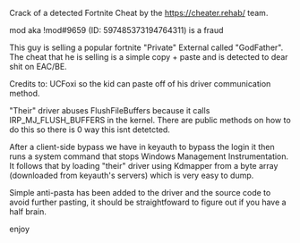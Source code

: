 Crack of a detected Fortnite Cheat by the https://cheater.rehab/ team.

mod aka !mod#9659 (ID: 597485373194764311) is a fraud

This guy is selling a popular fortnite "Private" External called "GodFather". 
The cheat that he is selling is a simple copy + paste and is detected to dear shit on EAC/BE. 

Credits to: UCFoxi so the kid can paste off of his driver communication method.
 
"Their" driver abuses FlushFileBuffers because it calls IRP_MJ_FLUSH_BUFFERS in the kernel. There are public methods on how to do this so there is 0 way this isnt detetcted.

After a client-side bypass we have in keyauth to bypass the login it then runs a system command that stops Windows Management Instrumentation. It follows that by loading "their" driver using Kdmapper from a byte array (downloaded from keyauth's servers) which is very easy to dump.

Simple anti-pasta has been added to the driver and the source code to avoid further pasting, it should be straightfoward to figure out if you have a half brain.

enjoy
